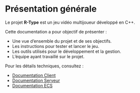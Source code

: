 # Présentation générale

Le projet **R-Type** est un jeu vidéo multijoueur développé en C++.

Cette documentation a pour objectif de présenter :

* Une vue d’ensemble du projet et de ses objectifs.
* Les instructions pour tester et lancer le jeu.
* Les outils utilisés pour le développement et la gestion.
* L’équipe ayant travaillé sur le projet.

Pour les détails techniques, consultez :

* [Documentation Client](./)
* [Documentation Serveur](README_SERVER.md)
* [Documentation ECS](README_ECS.md)
